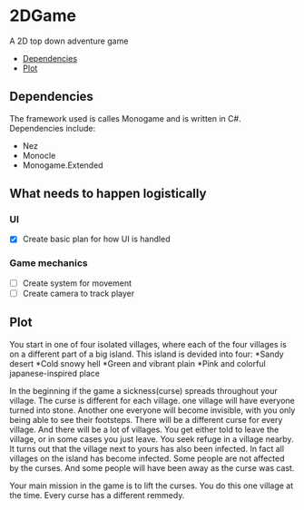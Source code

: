 # 2DGame

A 2D top down adventure game
 * [Dependencies](#Dependencies)
 * [Plot](#Plot)

## Dependencies
The framework used is calles Monogame and is written in C#.
Dependencies include:
  * Nez
  * Monocle
  * Monogame.Extended

## What needs to happen logistically
### UI
- [x] Create basic plan for how UI is handled

### Game mechanics
- [ ] Create system for movement
- [ ] Create camera to track player
 
## Plot
 You start in one of four isolated villages, where each of the four villages is on a different part of a big island. 
 This island is devided into four:
  *Sandy desert
  *Cold snowy hell
  *Green and vibrant plain
  *Pink and colorful japanese-inspired place

In the beginning if the game a sickness(curse) spreads throughout your village. The curse is different for each village. one village will have everyone turned into stone. Another one everyone will become invisible, with you only being able to see their footsteps. There will be a different curse for every village. And there will be a lot of villages.
You get either told to leave the village, or in some cases you just leave. You seek refuge in a village nearby. It turns out that the village next to yours has also been infected. In fact all villages on the island has become infected. Some people are not affected by the curses. And some people will have been away as the curse was cast.

Your main mission in the game is to lift the curses. You do this one village at the time. Every curse has a different remmedy.
